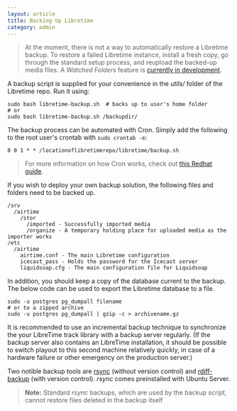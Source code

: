 ```yaml
---
layout: article
title: Backing Up Libretime
category: admin
---
```


> At the moment, there is not a way to automatically restore a Libretime backup.
> To restore a failed Libretime instance, install a fresh copy, go through the
> standard setup process, and reupload the backed-up media files. A _Watched Folders_
> feature is [currently in development](https://github.com/LibreTime/libretime/issues/70).

A backup script is supplied for your convenience in the _utils/_ folder of the Libretime repo.
Run it using:

```
sudo bash libretime-backup.sh  # backs up to user's home folder
# or
sudo bash libretime-backup.sh /backupdir/
```

The backup process can be automated with Cron. Simply add the following to the root user's
crontab with `sudo crontab -e`:

```
0 0 1 * * /locationoflibretimerepo/libretime/backup.sh
```

> For more information on how Cron works, check out [this Redhat guide](https://www.redhat.com/sysadmin/automate-linux-tasks-cron).

If you wish to deploy your own backup solution, the following files and folders need to
be backed up.

```
/srv
  /airtime
    /stor
      /imported - Successfully imported media
      /organize - A temporary holding place for uploaded media as the importer works
/etc
  /airtime
    airtime.conf - The main Libretime configuration
    icecast_pass - Holds the password for the Icecast server
    liquidsoap.cfg - The main configuration file for Liquidsoap
```

In addition, you should keep a copy of the database current to the backup. The below code
can be used to export the Libretime database to a file.

```
sudo -u postgres pg_dumpall filename
# or to a zipped archive
sudo -u postgres pg_dumpall | gzip -c > archivename.gz
```

It is recommended to use an incremental backup technique to synchronize
the your LibreTime track library with a backup server regularly. (If
the backup server also contains an LibreTime installation, it should be possible
to switch playout to this second machine relatively quickly, in case of a
hardware failure or other emergency on the production server.)

Two notible backup tools are [rsync](http://rsync.samba.org/) (without version control) and
[rdiff-backup](http://www.nongnu.org/rdiff-backup/) (with version control). _rsync_ comes
preinstalled with Ubuntu Server.

> **Note:** Standard _rsync_ backups, which are used by the backup script, cannot restore files deleted in the backup itself
